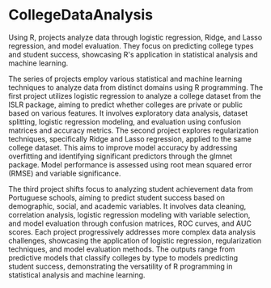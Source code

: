 # CollegeDataAnalysis
Using R, projects analyze data through logistic regression, Ridge, and Lasso regression, and model evaluation. They focus on predicting college types and student success, showcasing R's application in statistical analysis and machine learning.

The series of projects employ various statistical and machine learning techniques to analyze data from distinct domains using R programming. The first project utilizes logistic regression to analyze a college dataset from the ISLR package, aiming to predict whether colleges are private or public based on various features. It involves exploratory data analysis, dataset splitting, logistic regression modeling, and evaluation using confusion matrices and accuracy metrics. The second project explores regularization techniques, specifically Ridge and Lasso regression, applied to the same college dataset. This aims to improve model accuracy by addressing overfitting and identifying significant predictors through the glmnet package. Model performance is assessed using root mean squared error (RMSE) and variable significance.

The third project shifts focus to analyzing student achievement data from Portuguese schools, aiming to predict student success based on demographic, social, and academic variables. It involves data cleaning, correlation analysis, logistic regression modeling with variable selection, and model evaluation through confusion matrices, ROC curves, and AUC scores. Each project progressively addresses more complex data analysis challenges, showcasing the application of logistic regression, regularization techniques, and model evaluation methods. The outputs range from predictive models that classify colleges by type to models predicting student success, demonstrating the versatility of R programming in statistical analysis and machine learning.

